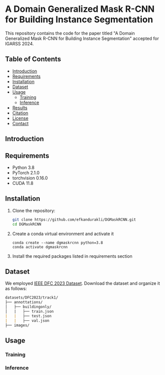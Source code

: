 # A Domain Generalized Mask R-CNN for Building Instance Segmentation
This repository contains the code for the paper titled "A Domain Generalized Mask R-CNN for Building Instance Segmentation" accepted for IGARSS 2024.

## Table of Contents
- [Introduction](#introduction)
- [Requirements](#requirements)
- [Installation](#installation)
- [Dataset](#dataset)
- [Usage](#usage)
  - [Training](#training)
  - [Inference](#inference)
- [Results](#results)
- [Citation](#citation)
- [License](#license)
- [Contact](#contact)

## Introduction

## Requirements
- Python 3.8
- PyTorch 2.1.0
- torchvision 0.16.0
- CUDA 11.8

## Installation
1. Clone the repository:
   ```bash
   git clone https://github.com/efkandurakli/DGMaskRCNN.git
   cd DGMaskRCNN
   
2. Create a conda virtual environment and activate it
   ```
   conda create --name dgmaskrcnn python=3.8
   conda activate dgmaskrcnn
   
3. Install the required packages listed in requirements section


## Dataset
We employed [IEEE DFC 2023 Dataset](https://www.grss-ieee.org/community/technical-committees/2023-ieee-grss-data-fusion-contest/). Download the dataset and organize it as follows:
```md
datasets/DFC2023/track1/
├── annottations/
│   ├── buildingonly/
│   |   ├── train.json
|   |   ├── test.json
|   |   ├── val.json
├── images/
```

## Usage

### Training




### Inference

